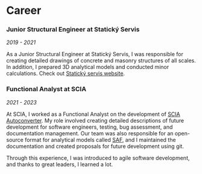 # Career

### Junior Structural Engineer at Statický Servis
_2019 - 2021_

As a Junior Structural Engineer at Statický Servis, I was responsible for creating detailed drawings of concrete and masonry structures of all scales. In addition, I prepared 3D analytical models and conducted minor calculations. Check out [Statický servis website](http://www.statservis.cz/).

### Functional Analyst at SCIA
_2021 - 2023_

At SCIA, I worked as a Functional Analyst on the development of [SCIA Autoconverter](https://www.scia.net/en/scia-autoconverter). My role involved creating detailed descriptions of future development for software engineers, testing, bug assessment, and documentation management. Our team was also responsible for an open-source format for analytical models called [SAF](saf.guide), and I maintained the documentation and created proposals for future development using git.

Through this experience, I was introduced to agile software development, and thanks to great leaders, I learned a lot.